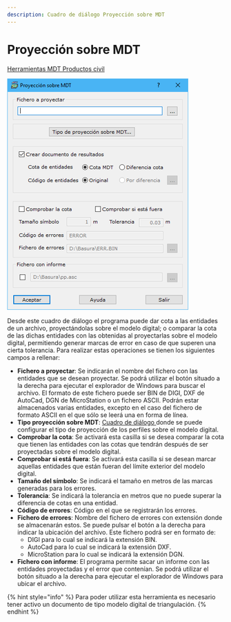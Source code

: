 ```yaml
---
description: Cuadro de diálogo Proyección sobre MDT
---
```


# Proyección sobre MDT

[Herramientas MDT Productos civil](../fichas-de-herramientas/ficha-de-herramientas-mdt/productos-civil.md)

![Cuadro de di&#xE1;logo Proyecci&#xF3;n sobre MDT](../../.gitbook/assets/image%20%2878%29.png)

Desde este cuadro de diálogo el programa puede dar cota a las entidades de un archivo, proyectándolas sobre el modelo digital; o comparar la cota de las dichas entidades con las obtenidas al proyectarlas sobre el modelo digital, permitiendo generar marcas de error en caso de que superen una cierta tolerancia. Para realizar estas operaciones se tienen los siguientes campos a rellenar:

* **Fichero a proyectar**: Se indicarán el nombre del fichero con las entidades que se desean proyectar. Se podrá utilizar el botón situado a la derecha para ejecutar el explorador de Windows para buscar el archivo. El formato de este fichero puede ser BIN de DIGI, DXF de AutoCad, DGN de MicroStation o un fichero ASCII. Podrán estar almacenados varias entidades, excepto en el caso del fichero de formato ASCII en el que sólo se leerá una en forma de línea.
* **Tipo proyección sobre MDT**: [Cuadro de diálogo ](perfiles/tipo-de-proyeccion.md)donde se puede configurar el tipo de proyección de los perfiles sobre el modelo digital.
* **Comprobar la cota**: Se activará esta casilla si se desea comparar la cota que tienen las entidades con las cotas que tendrán después de ser proyectadas sobre el modelo digital.
* **Comprobar si está fuera**: Se activará esta casilla si se desean marcar aquellas entidades que están fueran del límite exterior del modelo digital.
* **Tamaño del símbolo**: Se indicará el tamaño en metros de las marcas generadas para los errores.
* **Tolerancia**: Se indicará la tolerancia en metros que no puede superar la diferencia de cotas en una entidad.
* **Código de errores**: Código en el que se registrarán los errores.
* **Fichero de errores**: Nombre del fichero de errores con extensión donde se almacenarán estos. Se puede pulsar el botón a la derecha para indicar la ubicación del archivo. Este fichero podrá ser en formato de:
  * DIGI para lo cual se indicará la extensión BIN.
  * AutoCad para lo cual se indicará la extensión DXF.
  * MicroStation para lo cual se indicará la extensión DGN.
* **Fichero con informe**: El programa permite sacar un informe con las entidades proyectadas y el error que contenían. Se podrá utilizar el botón situado a la derecha para ejecutar el explorador de Windows para ubicar el archivo.

{% hint style="info" %}
Para poder utilizar esta herramienta es necesario tener activo un documento de tipo modelo digital de triangulación.
{% endhint %}

